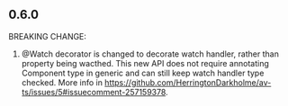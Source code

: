 0.6.0
----

BREAKING CHANGE:
 1. @Watch decorator is changed to decorate watch handler, rather than property being wacthed.
 This new API does not require annotating Component type in generic and can still keep watch handler type checked. More info in https://github.com/HerringtonDarkholme/av-ts/issues/5#issuecomment-257159378.
